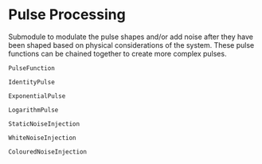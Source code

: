 # Pulse Processing
Submodule to modulate the pulse shapes and/or add noise after they have been
shaped based on physical considerations of the system. These pulse functions can
be chained together to create more complex pulses.

```@docs
PulseFunction
```

```@docs
IdentityPulse
```

```@docs
ExponentialPulse
```

```@docs
LogarithmPulse
```

```@docs
StaticNoiseInjection
```

```@docs
WhiteNoiseInjection
```

```@docs
ColouredNoiseInjection
```
